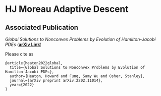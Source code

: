 # HJ Moreau Adaptive Descent

## Associated Publication

_Global Solutions to Nonconvex Problems by Evolution of Hamilton-Jacobi PDEs_ (**[arXiv Link](https://arxiv.org/abs/2202.11014)**)

Please cite as
    
    @article{heaton2022global,
      title={Global Solutions to Nonconvex Problems by Evolution of Hamilton-Jacobi PDEs},
      author={Heaton, Howard and Fung, Samy Wu and Osher, Stanley},
      journal={arXiv preprint arXiv:2202.11014},
      year={2022}
    }
